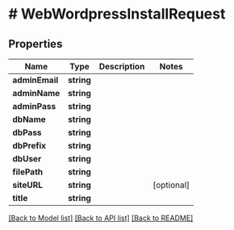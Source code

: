 # # WebWordpressInstallRequest

## Properties

Name | Type | Description | Notes
------------ | ------------- | ------------- | -------------
**adminEmail** | **string** |  |
**adminName** | **string** |  |
**adminPass** | **string** |  |
**dbName** | **string** |  |
**dbPass** | **string** |  |
**dbPrefix** | **string** |  |
**dbUser** | **string** |  |
**filePath** | **string** |  |
**siteURL** | **string** |  | [optional]
**title** | **string** |  |

[[Back to Model list]](../../README.md#models) [[Back to API list]](../../README.md#endpoints) [[Back to README]](../../README.md)
